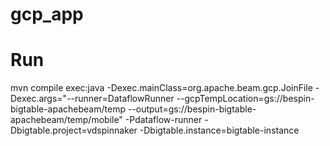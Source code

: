 # gcp_app

# Run
mvn compile exec:java -Dexec.mainClass=org.apache.beam.gcp.JoinFile -Dexec.args="--runner=DataflowRunner --gcpTempLocation=gs://bespin-bigtable-apachebeam/temp --output=gs://bespin-bigtable-apachebeam/temp/mobile" -Pdataflow-runner -Dbigtable.project=vdspinnaker -Dbigtable.instance=bigtable-instance

